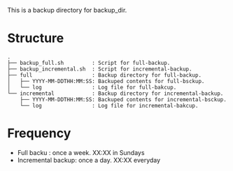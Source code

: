 This is a backup directory for backup_dir.


# Structure
```
.
├── backup_full.sh         : Script for full-backup.
├── backup_incremental.sh  : Script for incremental-backup.
├── full                   : Backup directory for full-backup.
│   ├── YYYY-MM-DDTHH:MM:SS: Backuped contents for full-bsckup.
│   └── log                : Log file for full-bakcup.
└── incremental            : Backup directory for incremental-backup.
    ├── YYYY-MM-DDTHH:MM:SS: Backuped contents for incremental-bsckup.
    └── log                : Log file for incremental-bakcup.
```

# Frequency
* Full backu        : once a week. XX:XX in Sundays
* Incremental backup: once a day.  XX:XX everyday
